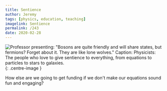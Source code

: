 ```yaml
---
title: Sentience
author: Jeremy
tags: [physics, education, teaching]
imagelink: Sentience
permalink: /243
date: 2020-02-28
---
```


![Professor presenting: "Bosons are quite friendly and will share states, but fermions? Forget about it. They are like lone wolves." Caption: Physicists: The people who love to give sentience to everything, from equations to particles to stars to galaxies.](https://res.cloudinary.com/dh3hm8pb7/image/upload/c_scale,q_auto:best/v1535842782/Handwaving/Published/Sentience.png){: .centre-image }

How else are we going to get funding if we don't make our equations sound fun and engaging?
